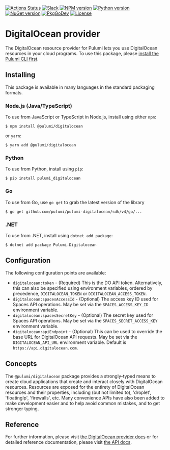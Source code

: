 [![Actions Status](https://github.com/pulumi/pulumi-digitalocean/workflows/master/badge.svg)](https://github.com/pulumi/pulumi-digitalocean/actions)
[![Slack](http://www.pulumi.com/images/docs/badges/slack.svg)](https://slack.pulumi.com)
[![NPM version](https://badge.fury.io/js/%40pulumi%2Fdigitalocean.svg)](https://www.npmjs.com/package/@pulumi/digitalocean)
[![Python version](https://badge.fury.io/py/pulumi-digitalocean.svg)](https://pypi.org/project/pulumi-digitalocean)
[![NuGet version](https://badge.fury.io/nu/pulumi.digitalocean.svg)](https://badge.fury.io/nu/pulumi.digitalocean)
[![PkgGoDev](https://pkg.go.dev/badge/github.com/pulumi/pulumi-digitalocean/sdk/v4/go)](https://pkg.go.dev/github.com/pulumi/pulumi-digitalocean/sdk/v4/go)
[![License](https://img.shields.io/npm/l/%40pulumi%2Fpulumi.svg)](https://github.com/pulumi/pulumi-digitalocean/blob/master/LICENSE)

# DigitalOcean provider

The DigitalOcean resource provider for Pulumi lets you use DigitalOcean resources in your cloud programs.  To use
this package, please [install the Pulumi CLI first](https://pulumi.io/).

## Installing

This package is available in many languages in the standard packaging formats.

### Node.js (Java/TypeScript)

To use from JavaScript or TypeScript in Node.js, install using either `npm`:

    $ npm install @pulumi/digitalocean

or `yarn`:

    $ yarn add @pulumi/digitalocean

### Python

To use from Python, install using `pip`:

    $ pip install pulumi_digitalocean

### Go

To use from Go, use `go get` to grab the latest version of the library

    $ go get github.com/pulumi/pulumi-digitalocean/sdk/v4/go/...

### .NET

To use from .NET, install using `dotnet add package`:

    $ dotnet add package Pulumi.Digitalocean

## Configuration

The following configuration points are available:

- `digitalocean:token` - (Required) This is the DO API token. Alternatively, this can also be specified using environment
  variables, ordered by precedence, `DIGITALOCEAN_TOKEN` or `DIGITALOCEAN_ACCESS_TOKEN`.
- `digitalocean:spacesAccessId` - (Optional) The access key ID used for Spaces API operations. May be set via the
  `SPACES_ACCESS_KEY_ID` environment variable.
- `digitalocean:spacesSecretKey` - (Optional) The secret key used for Spaces API operations. May be set via the 
  `SPACES_SECRET_ACCESS_KEY` environment variable.
- `digitalocean:apiEndpoint` - (Optional) This can be used to override the base URL for DigitalOcean API requests. May
  be set via the `DIGITALOCEAN_API_URL` environment variable. Default is `https://api.digitalocean.com`.

## Concepts

The `@pulumi/digitalocean` package provides a strongly-typed means to create cloud applications that create and interact
closely with DigitalOcean resources.  Resources are exposed for the entirety of DigitalOcean resources and their
properties, including (but not limited to), 'droplet', 'floatingIp', 'firewalls', etc.  Many convenience APIs have also
been added to make development easier and to help avoid common mistakes, and to get stronger typing.

## Reference

For further information, please visit [the DigitalOcean provider docs](https://www.pulumi.com/docs/intro/cloud-providers/digitalocean) or for detailed reference documentation, please visit [the API docs](https://www.pulumi.com/docs/reference/pkg/digitalocean).
